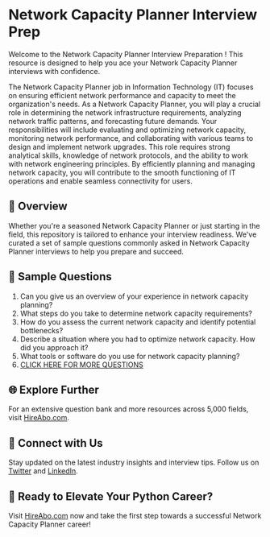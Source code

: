 # Network Capacity Planner Interview Prep

Welcome to the Network Capacity Planner Interview Preparation ! This resource is designed to help you ace your Network Capacity Planner interviews with confidence.

The Network Capacity Planner job in Information Technology (IT) focuses on ensuring efficient network performance and capacity to meet the organization's needs. As a Network Capacity Planner, you will play a crucial role in determining the network infrastructure requirements, analyzing network traffic patterns, and forecasting future demands. Your responsibilities will include evaluating and optimizing network capacity, monitoring network performance, and collaborating with various teams to design and implement network upgrades. This role requires strong analytical skills, knowledge of network protocols, and the ability to work with network engineering principles. By efficiently planning and managing network capacity, you will contribute to the smooth functioning of IT operations and enable seamless connectivity for users.

## 🚀 Overview

Whether you're a seasoned Network Capacity Planner or just starting in the field, this repository is tailored to enhance your interview readiness. We've curated a set of sample questions commonly asked in Network Capacity Planner interviews to help you prepare and succeed.

## 📝 Sample Questions

1. Can you give us an overview of your experience in network capacity planning?
2. What steps do you take to determine network capacity requirements?
3. How do you assess the current network capacity and identify potential bottlenecks?
4. Describe a situation where you had to optimize network capacity. How did you approach it?
5. What tools or software do you use for network capacity planning?
6. [CLICK HERE FOR MORE QUESTIONS](https://hireabo.com/job/0_1_32/Network%20Capacity%20Planner)

## 🌐 Explore Further

For an extensive question bank and more resources across 5,000 fields, visit [HireAbo.com](https://www.hireabo.com).

## 📱 Connect with Us

Stay updated on the latest industry insights and interview tips. Follow us on [Twitter](https://twitter.com/hireabo) and [LinkedIn](https://www.linkedin.com/in/hire-abo-3609972a8/).

## 🚀 Ready to Elevate Your Python Career?

Visit [HireAbo.com](https://www.hireabo.com) now and take the first step towards a successful Network Capacity Planner career!